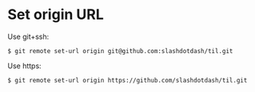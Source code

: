 # Set origin URL

Use git+ssh:

```console
$ git remote set-url origin git@github.com:slashdotdash/til.git
```

Use https:

```console
$ git remote set-url origin https://github.com/slashdotdash/til.git
```
